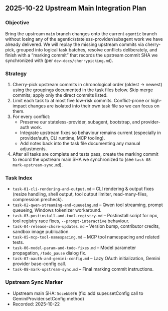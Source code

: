 ## 2025-10-22 Upstream Main Integration Plan

### Objective
Bring the upstream `main` branch changes onto the current `agentic` branch without losing any of the agentic/stateless-provider/subagent work we have already delivered. We will replay the missing upstream commits via cherry-pick, grouped into logical task batches, resolve conflicts deliberately, and finish with a “marking commit” that records the upstream commit SHA we synchronized with (per `dev-docs/cherrypicking.md`).

### Strategy
1. Cherry-pick upstream commits in chronological order (oldest → newest) using the groupings documented in the task files below. Skip merge commits; apply only the direct commits listed.
2. Limit each task to at most five low-risk commits. Conflict-prone or high-impact changes are isolated into their own task file so we can focus on them.
3. For every conflict:
   - Preserve our stateless-provider, subagent, bootstrap, and provider-auth work.
   - Integrate upstream fixes so behaviour remains current (especially in provider/auth, CLI runtime, MCP tooling).
   - Add notes back into the task file documenting any manual adjustments.
4. After all tasks are complete and tests pass, create the marking commit to record the upstream main SHA we synchronized to (see `task-08-mark-upstream-sync.md`).

### Task Index
- `task-01-cli-rendering-and-output.md` – CLI rendering & output fixes (resize handling, shell output, tool output limiter, read-many-files, compression precheck).
- `task-02-qwen-streaming-and-queueing.md` – Qwen tool streaming, prompt queueing, Windows tokenizer workaround.
- `task-03-postinstall-and-tool-registry.md` – Postinstall script for npx, tool registry race fixes, `--prompt-interactive` behaviour.
- `task-04-release-chore-updates.md` – Version bump, contributor credits, sandbox image publication.
- `task-05-mcp-tool-namespacing.md` – MCP tool namespacing and related tests.
- `task-06-model-param-and-todo-fixes.md` – Model parameter propagation, `/todo_pause` dialog fix.
- `task-07-oauth-and-gemini-config.md` – Lazy OAuth initialization, Gemini provider base-config call.
- `task-08-mark-upstream-sync.md` – Final marking commit instructions.

### Upstream Sync Marker
- Upstream main SHA: `5dcebb0f6` (fix: add super.setConfig call to GeminiProvider.setConfig method)
- Recorded: 2025-10-22

